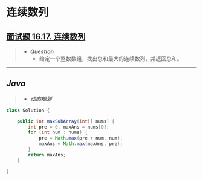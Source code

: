 # 连续数列

## [面试题 16.17. 连续数列](https://leetcode.cn/problems/contiguous-sequence-lcci/)

> - ***Question***
>   - 给定一个整数数组，找出总和最大的连续数列，并返回总和。

---

## *Java*

> - ***动态规划***

```java
class Solution {

    public int maxSubArray(int[] nums) {
        int pre = 0, maxAns = nums[0];
        for (int num : nums) {
            pre = Math.max(pre + num, num);
            maxAns = Math.max(maxAns, pre);
        }
        return maxAns;
    }

}
```
